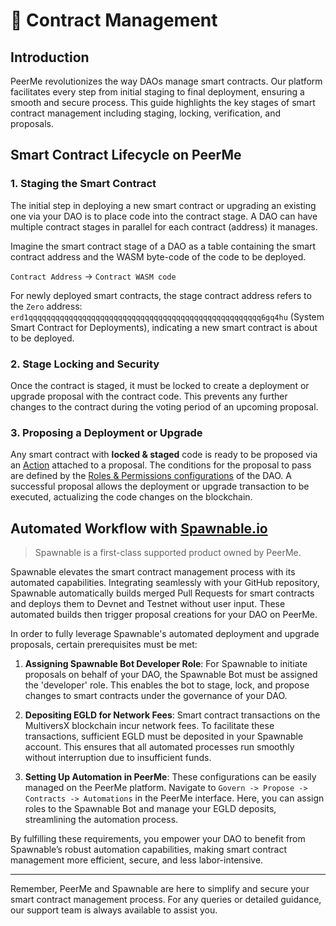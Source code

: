 # 📜 Contract Management

## Introduction

PeerMe revolutionizes the way DAOs manage smart contracts. Our platform facilitates every step from initial staging to final deployment, ensuring a smooth and secure process. This guide highlights the key stages of smart contract management including staging, locking, verification, and proposals.

## Smart Contract Lifecycle on PeerMe

### 1. Staging the Smart Contract

The initial step in deploying a new smart contract or upgrading an existing one via your DAO is to place code into the contract stage. A DAO can have multiple contract stages in parallel for each contract (address) it manages.

Imagine the smart contract stage of a DAO as a table containing the smart contract address and the WASM byte-code of the code to be deployed.

`Contract Address` -> `Contract WASM code`

For newly deployed smart contracts, the stage contract address refers to the `Zero` address: `erd1qqqqqqqqqqqqqqqqqqqqqqqqqqqqqqqqqqqqqqqqqqqqqqqqqqqq6gq4hu` (System Smart Contract for Deployments), indicating a new smart contract is about to be deployed.

### 2. Stage Locking and Security

Once the contract is staged, it must be locked to create a deployment or upgrade proposal with the contract code. This prevents any further changes to the contract during the voting period of an upcoming proposal.

### 3. Proposing a Deployment or Upgrade

Any smart contract with **locked & staged** code is ready to be proposed via an [Action](./actions.md) attached to a proposal. The conditions for the proposal to pass are defined by the [Roles & Permissions configurations](./permissions.md) of the DAO. A successful proposal allows the deployment or upgrade transaction to be executed, actualizing the code changes on the blockchain.

## Automated Workflow with [Spawnable.io](https://spawnable.io)

> Spawnable is a first-class supported product owned by PeerMe.

Spawnable elevates the smart contract management process with its automated capabilities. Integrating seamlessly with your GitHub repository, Spawnable automatically builds merged Pull Requests for smart contracts and deploys them to Devnet and Testnet without user input. These automated builds then trigger proposal creations for your DAO on PeerMe.

In order to fully leverage Spawnable's automated deployment and upgrade proposals, certain prerequisites must be met:

1. **Assigning Spawnable Bot Developer Role**: For Spawnable to initiate proposals on behalf of your DAO, the Spawnable Bot must be assigned the 'developer' role. This enables the bot to stage, lock, and propose changes to smart contracts under the governance of your DAO.

2. **Depositing EGLD for Network Fees**: Smart contract transactions on the MultiversX blockchain incur network fees. To facilitate these transactions, sufficient EGLD must be deposited in your Spawnable account. This ensures that all automated processes run smoothly without interruption due to insufficient funds.

3. **Setting Up Automation in PeerMe**: These configurations can be easily managed on the PeerMe platform. Navigate to `Govern -> Propose -> Contracts -> Automations` in the PeerMe interface. Here, you can assign roles to the Spawnable Bot and manage your EGLD deposits, streamlining the automation process.

By fulfilling these requirements, you empower your DAO to benefit from Spawnable’s robust automation capabilities, making smart contract management more efficient, secure, and less labor-intensive.

---

Remember, PeerMe and Spawnable are here to simplify and secure your smart contract management process. For any queries or detailed guidance, our support team is always available to assist you.
